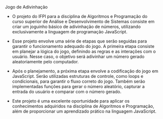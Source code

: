 Jogo de Adivinhação
 - O projeto do IFPI para a disciplina de Algoritmos e Programação do curso superior de Análise e Desenvolvimento de Sistemas consiste em criar um joguinho básico de adivinhação de números, utilizando exclusivamente a linguagem de programação JavaScript.

- Esse projeto envolve uma série de etapas que serão seguidas para garantir o funcionamento adequado do jogo. A primeira etapa consiste em planejar a lógica do jogo, definindo as regras e as interações com o usuário. Nesse caso, o objetivo será adivinhar um número gerado aleatoriamente pelo computador.

- Após o planejamento, a próxima etapa envolve a codificação do jogo em JavaScript. Serão utilizadas estruturas de controle, como loops e condicionais, para garantir o fluxo correto do jogo. Também serão implementadas funções para gerar o número aleatório, capturar a entrada do usuário e comparar com o número gerado.

- Este projeto é uma excelente oportunidade para aplicar os conhecimentos adquiridos na disciplina de Algoritmos e Programação, além de proporcionar um aprendizado prático na linguagem JavaScript. 